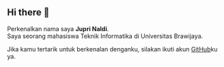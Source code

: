 ## Hi there 👋

Perkenalkan nama saya **Jupri Naldi**.<br>
Saya seorang mahasiswa Teknik Informatika di Universitas Brawijaya.<br>

Jika kamu tertarik untuk berkenalan denganku, silakan ikuti akun [GitHub](https://github.com/acil23/)ku ya.
